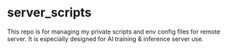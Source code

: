 # server_scripts

This repo is for managing my private scripts and env config files for remote server.
It is especially designed for AI training & inference server use.


